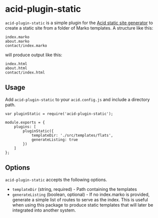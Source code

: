 # acid-plugin-static

`acid-plugin-static` is a simple plugin for the [Acid static site generator]() to create a static site from a folder of Marko templates. A structure like this:

    index.marko
    about.marko
    contact/index.marko

will produce output like this:

    index.html
    about.html
    contact/index.html

## Usage

Add `acid-plugin-static` to your `acid.config.js` and include a directory path.

    var pluginStatic = require('acid-plugin-static');

    module.exports = {
        plugins: [
            pluginStatic({
                templateDir: './src/templates/flats',
                generateListing: true
            })
        ]
    };


## Options

`acid-plugin-static` accepts the following options.

- `templateDir` (string, required) - Path containing the templates
- `generateListing` (boolean, optional) - If no index.marko is provided, generate a simple list of routes to serve as the index. This is useful when using this package to produce static templates that will later be integrated into another system.